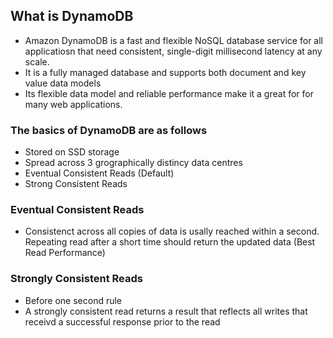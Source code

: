 ## What is DynamoDB

* Amazon DynamoDB is a fast and flexible NoSQL database service for all applicatiosn that need consistent, single-digit millisecond latency at any scale. 
* It is a fully managed database and supports both document and key value data models
* Its flexible data model and reliable performance make it a great for for many web applications.

### The basics of DynamoDB are as follows

* Stored on SSD storage
* Spread across 3 grographically distincy data centres
* Eventual Consistent Reads (Default)
* Strong Consistent Reads 

### Eventual Consistent Reads
* Consistenct across all copies of data is usally reached within a second. Repeating  read after a short time should return the updated data (Best Read Performance)

### Strongly Consistent Reads 
* Before one second rule
* A strongly consistent read returns a result that reflects all writes that receivd a successful response prior to the read